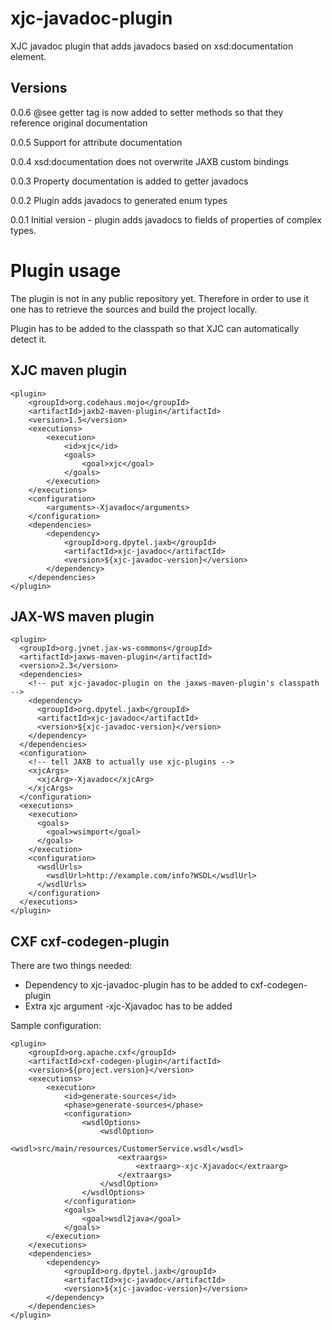 xjc-javadoc-plugin
==================

XJC javadoc plugin that adds javadocs based on xsd:documentation element.

Versions
--------
0.0.6 @see getter tag is now added to setter methods so that they reference original documentation

0.0.5 Support for attribute documentation

0.0.4 xsd:documentation does not overwrite JAXB custom bindings

0.0.3 Property documentation is added to getter javadocs

0.0.2 Plugin adds javadocs to generated enum types

0.0.1 Initial version - plugin adds javadocs to fields of properties of complex types.

Plugin usage
============

The plugin is not in any public repository yet. Therefore in order to use it one has to retrieve 
the sources and build the project locally.

Plugin has to be added to the classpath so that XJC can automatically detect it.


XJC maven plugin
----------------

	<plugin>
		<groupId>org.codehaus.mojo</groupId>
		<artifactId>jaxb2-maven-plugin</artifactId>
		<version>1.5</version>
		<executions>
			<execution>
				<id>xjc</id>
				<goals>
					<goal>xjc</goal>
				</goals>
			</execution>
		</executions>
		<configuration>
			<arguments>-Xjavadoc</arguments>
		</configuration>
		<dependencies>
			<dependency>
				<groupId>org.dpytel.jaxb</groupId>
				<artifactId>xjc-javadoc</artifactId>
				<version>${xjc-javadoc-version}</version>
			</dependency>
		</dependencies>
	</plugin>


JAX-WS maven plugin
-------------------

    <plugin>
      <groupId>org.jvnet.jax-ws-commons</groupId>
      <artifactId>jaxws-maven-plugin</artifactId>
      <version>2.3</version>
      <dependencies>
        <!-- put xjc-javadoc-plugin on the jaxws-maven-plugin's classpath -->
        <dependency>
          <groupId>org.dpytel.jaxb</groupId>
		  <artifactId>xjc-javadoc</artifactId>
		  <version>${xjc-javadoc-version}</version>
        </dependency>
      </dependencies>
      <configuration>
        <!-- tell JAXB to actually use xjc-plugins -->
        <xjcArgs>
          <xjcArg>-Xjavadoc</xjcArg>
        </xjcArgs>
      </configuration>
      <executions>
        <execution>
          <goals>
            <goal>wsimport</goal>
          </goals>
        </execution>
        <configuration>
          <wsdlUrls>
            <wsdlUrl>http://example.com/info?WSDL</wsdlUrl>
          </wsdlUrls>
        </configuration>
      </executions>
    </plugin>


CXF cxf-codegen-plugin
-------------

There are two things needed:
* Dependency to xjc-javadoc-plugin has to be added to cxf-codegen-plugin
* Extra xjc argument -xjc-Xjavadoc has to be added

Sample configuration:

	<plugin>
		<groupId>org.apache.cxf</groupId>
		<artifactId>cxf-codegen-plugin</artifactId>
		<version>${project.version}</version>
		<executions>
			<execution>
				<id>generate-sources</id>
				<phase>generate-sources</phase>
				<configuration>
					<wsdlOptions>
						<wsdlOption>
							<wsdl>src/main/resources/CustomerService.wsdl</wsdl>
							<extraargs>
								<extraarg>-xjc-Xjavadoc</extraarg>
							</extraargs>
						</wsdlOption>
					</wsdlOptions>
				</configuration>
				<goals>
					<goal>wsdl2java</goal>
				</goals>
			</execution>
		</executions>
		<dependencies>
			<dependency>
				<groupId>org.dpytel.jaxb</groupId>
				<artifactId>xjc-javadoc</artifactId>
				<version>${xjc-javadoc-version}</version>
			</dependency>
		</dependencies>
	</plugin>
